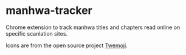# manhwa-tracker

Chrome extension to track manhwa titles and chapters read online on specific scanlation sites.

Icons are from the open source project [Twemoji](https://twemoji.twitter.com/).
